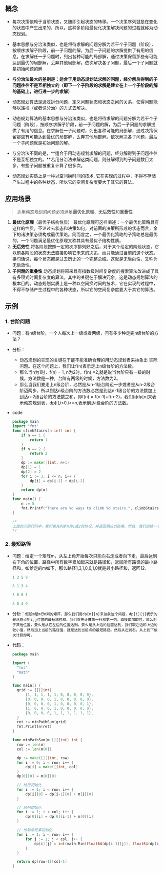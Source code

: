 ## 概念

- 每次决策依赖于当前状态，又随即引起状态的转移。一个决策序列就是在变化的状态中产生出来的，所以，这种多阶段最优化决策解决问题的过程就称为动态规划。
- 基本思想与分治法类似，也是将待求解的问题分解为若干个子问题（阶段），按顺序求解子阶段，前一子问题的解，为后一子问题的求解提供了有用的信息。在求解任一子问题时，列出各种可能的局部解，通过决策保留那些有可能达到最优的局部解，丢弃其他局部解。依次解决各子问题，最后一个子问题就是初始问题的解
- **与分治法最大的差别是：适合于用动态规划法求解的问题，经分解后得到的子问题往往不是互相独立的（即下一个子阶段的求解是建立在上一个子阶段的解的基础上，进行进一步的求解）**

- 动态规划算法是通过拆分问题，定义问题状态和状态之间的关系，使得问题能够以递推（或者说分治）的方式去解决。
- 动态规划算法的基本思想与分治法类似，也是将待求解的问题分解为若干个子问题（阶段），按顺序求解子阶段，前一子问题的解，为后一子问题的求解提供了有用的信息。在求解任一子问题时，列出各种可能的局部解，通过决策保留那些有可能达到最优的局部解，丢弃其他局部解。依次解决各子问题，最后一个子问题就是初始问题的解。
- 与分治法不同的是，**适合于用动态规划求解的问题，经分解得到子问题往往不是互相独立的。**若用分治法来解这类问题，则分解得到的子问题数目太多，有些子问题被重复计算了很多次。
- 动态规划实质上是一种以空间换时间的技术, 它在实现的过程中，不得不存储产生过程中的各种状态，所以它的空间复杂度要大于其它的算法。

## 应用场景

> 适用动态规划的问题必须满足**最优化原理**、**无后效性**和**重叠性**

1. **最优化原理**（最优子结构性质） 最优化原理可这样阐述：一个最优化策略具有这样的性质，不论过去状态和决策如何，对前面的决策所形成的状态而言，余下的诸决策必须构成最优策略。简而言之，一个最优化策略的子策略总是最优的。一个问题满足最优化原理又称其具有最优子结构性质。
2. **无后效性**  将各阶段按照一定的次序排列好之后，对于某个给定的阶段状态，它以前各阶段的状态无法直接影响它未来的决策，而只能通过当前的这个状态。换句话说，每个状态都是过去历史的一个完整总结。这就是无后向性，又称为无后效性。
3. **子问题的重叠性** 动态规划将原来具有指数级时间复杂度的搜索算法改进成了具有多项式时间复杂度的算法。其中的关键在于解决冗余，这是动态规划算法的根本目的。动态规划实质上是一种以空间换时间的技术，它在实现的过程中，不得不存储产生过程中的各种状态，所以它的空间复杂度要大于其它的算法。

## 示例

### 1. 台阶问题

- 问题：有n级台阶，一个人每次上一级或者两级，问有多少种走完n级台阶的方法？
- 分析：
  - 动态规划的实现的关键在于能不能准确合理的用动态规划表来抽象出 实际问题。在这个问题上，我们让f(n)表示走上n级台阶的方法数。
  - 那么当n为1时，f(n) = 1, n为2时，f(n) =2,就是说当台阶只有一级的时候，方法数是一种，台阶有两级的时候，方法数为2。
  - 那么当我们要走上n级台阶，必然是从n-1级台阶迈一步或者是从n-2级台阶迈两步，所以到达n级台阶的方法数必然是到达n-1级台阶的方法数加上到达n-2级台阶的方法数之和。即f(n) = f(n-1)+f(n-2)，我们用dp[n]来表示动态规划表，dp[i],i>0,i<=n,表示到达i级台阶的方法数。

- code

  ```go
  package main
  import "fmt"
  func climbStairs(n int) int {
      if n == 1 {
          return 1
      }
      if n == 2 {
          return 2
      }
      dp := make([]int, n+1)
      dp[1] = 1
      dp[2] = 2
      for i := 3; i <= n; i++ {
          dp[i] = dp[i-1] + dp[i-2]
      }
      return dp[n]
  }
  func main() {
      n := 5
      fmt.Printf("There are %d ways to climb %d stairs.", climbStairs(n), n)
  }
  
  /*
  上面的示例代码中，我们首先判断n为1或2的情况，并返回相应的结果。然后，我们创建一个长度为n+1的dp数组，并将dp[1]和dp[2]初始化为1和2。接下来，我们使用状态转移方程dp[i] = dp[i-1] + dp[i-2]计算每个状态的值。最后，我们返回dp[n]，即为原问题的解。
  */
  ```

### 2. 最短路径

- 问题：给定一个矩阵m，从左上角开始每次只能向右走或者向下走，最后达到右下角的位置，路径中所有数字累加起来就是路径和，返回所有路径的最小路径和。如给定的m如下，那么路径1,3,1,0,6,1,0就是最小路径和，返回12.

  ```go
  1 3 5 9
  
  8 1 3 4
  
  5 0 6 1
  
  8 8 4 0
  ```

  

- 分析：`假设m是m行n列的矩阵，那么我们用dp[m][n]来抽象这个问题，dp[i][j]表示的是从原点到i,j位置的最短路径和。我们首先计算第一行和第一列，直接累加即可，那么对于其他位置，要么是从它左边的位置达到，要么是从上边的位置达到，我们取左边和上边的较小值，然后加上当前的路径值，就是达到当前点的最短路径。然后从左到右，从上到下依次计算即可。`

- 代码：

  ```go
  package main
  
  import (
  	"fmt"
  	"math"
  )
  
  func main() {
  	grid := [][]int{
  		{1, 1, 1, 1, 1, 0, 0, 0, 0, 0},
  		{0, 0, 0, 0, 1, 0, 0, 0, 0, 0},
  		{0, 0, 0, 0, 1, 0, 0, 0, 0, 1},
  		{1, 0, 0, 0, 1, 0, 0, 0, 0, 0},
  		{0, 0, 0, 0, 1, 1, 1, 1, 1, 1},
  	}
  	ret := minPathSum(grid)
  	fmt.Println(ret)
  }
  
  func minPathSum(m [][]int) int {
  	row := len(m)
  	col := len(m[0])
  
  	dp := make([][]int, row)
  	for i := 0; i < row; i++ {
  		dp[i] = make([]int, col)
  	}
  	dp[0][0] = m[0][0]
  
  	// 给行初始化
  	for i := 1; i < row; i++ {
  		dp[i][0] = dp[i-1][0] + m[i][0]
  	}
  
  	// 给列初始化
  	for i := 1; i < col; i++ {
  		dp[0][i] = dp[0][i-1] + m[0][i]
  	}
  
  	// 给剩余元素初始化
  	for i := 1; i < row; i++ {
  		for j := 1; j < col; j++ {
  			dp[i][j] = int(math.Min(float64(dp[i-1][j]), float64(dp[i][j-1]))) + m[i][j]
  		}
  	}
  
  	return dp[row-1][col-1]
  }
  
  ```
  
  
